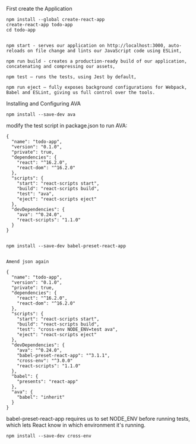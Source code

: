 First create the Application

    npm install --global create-react-app
    create-react-app todo-app
    cd todo-app


    npm start - serves our application on http://localhost:3000, auto-reloads on file change and lints our JavaScript code using ESLint,

    npm run build - creates a production-ready build of our application, concatenating and compressing our assets,

    npm test — runs the tests, using Jest by default,

    npm run eject — fully exposes background configurations for Webpack, Babel and ESLint, giving us full control over the tools.


Installing and Configuring AVA

    npm install --save-dev ava



modify the test script in package.json to run AVA:


    {
      "name": "todo-app",
      "version": "0.1.0",
      "private": true,
      "dependencies": {
        "react": "^16.2.0",
        "react-dom": "^16.2.0"
      },
      "scripts": {
        "start": "react-scripts start",
        "build": "react-scripts build",
        "test": "ava",
        "eject": "react-scripts eject"
      },
      "devDependencies": {
        "ava": "^0.24.0",
        "react-scripts": "1.1.0"
      }
    }


    npm install --save-dev babel-preset-react-app


    Amend json again

    {
      "name": "todo-app",
      "version": "0.1.0",
      "private": true,
      "dependencies": {
        "react": "^16.2.0",
        "react-dom": "^16.2.0"
      },
      "scripts": {
        "start": "react-scripts start",
        "build": "react-scripts build",
        "test": "cross-env NODE_ENV=test ava",
        "eject": "react-scripts eject"
      },
      "devDependencies": {
        "ava": "^0.24.0",
        "babel-preset-react-app": "^3.1.1",
        "cross-env": "^3.0.0"
        "react-scripts": "1.1.0"
      },
      "babel": {
        "presents": "react-app"
      },
      "ava": {
        "babel": "inherit"
      }
    }

babel-preset-react-app requires us to set NODE_ENV before running tests, which lets React know in which environment it's running.

    npm install --save-dev cross-env
